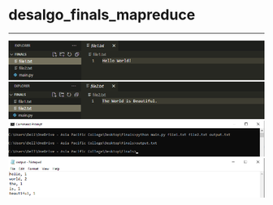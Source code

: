 # desalgo_finals_mapreduce
---
![text_file1](./IMAGES/file1-text.png)  
![text_file2](./IMAGES/file2-text.png)  
![command-line](./IMAGES/cmd.png)  
![text-output](./IMAGES/output-text.png)
